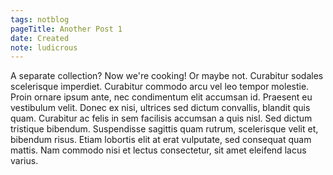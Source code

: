 ```yaml
---
tags: notblog
pageTitle: Another Post 1
date: Created
note: ludicrous
---
```


A separate collection? Now we're cooking! Or maybe not. Curabitur sodales scelerisque imperdiet. Curabitur commodo arcu vel leo tempor molestie. Proin ornare ipsum ante, nec condimentum elit accumsan id. Praesent eu vestibulum velit. Donec ex nisi, ultrices sed dictum convallis, blandit quis quam. Curabitur ac felis in sem facilisis accumsan a quis nisl. Sed dictum tristique bibendum. Suspendisse sagittis quam rutrum, scelerisque velit et, bibendum risus. Etiam lobortis elit at erat vulputate, sed consequat quam mattis. Nam commodo nisi et lectus consectetur, sit amet eleifend lacus varius.
